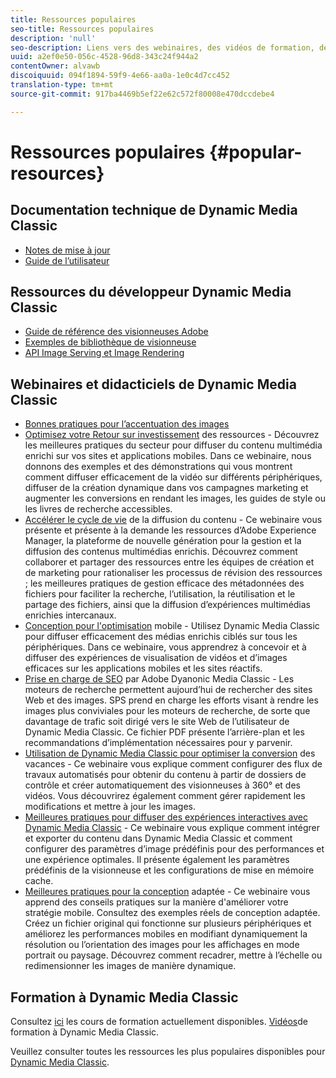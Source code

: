 ```yaml
---
title: Ressources populaires
seo-title: Ressources populaires
description: 'null'
seo-description: Liens vers des webinaires, des vidéos de formation, des informations sur les meilleures pratiques et des ressources destinées aux développeurs.
uuid: a2ef0e50-056c-4528-96d8-343c24f944a2
contentOwner: alvawb
discoiquuid: 094f1894-59f9-4e66-aa0a-1e0c4d7cc452
translation-type: tm+mt
source-git-commit: 917ba4469b5ef22e62c572f80008e470dccdebe4

---
```



# Ressources populaires {#popular-resources}

## Documentation technique de Dynamic Media Classic

* [Notes de mise à jour](https://marketing.adobe.com/resources/help/en_US/s7/release_notes/index.html)
* [Guide de l’utilisateur](introduction.md)

## Ressources du développeur Dynamic Media Classic

* [Guide de référence des visionneuses Adobe](https://marketing.adobe.com/resources/help/en_US/s7/viewers_ref/index.html)
* [Exemples de bibliothèque de visionneuse](https://landing.adobe.com/en/na/dynamic-media/ctir-2755/live-demos.html)
* [API Image Serving et Image Rendering](https://marketing.adobe.com/resources/help/en_US/s7/is_ir_api/index.html)

## Webinaires et didacticiels de Dynamic Media Classic

* [Bonnes pratiques pour l’accentuation des images](/help/assets/s7_sharpening_images.pdf)
* [Optimisez votre Retour sur investissement](https://adobecustomersuccess.adobeconnect.com/p5ar3hfrrec/?launcher=false&fcsContent=true&pbMode=normal&proto=true) des ressources - Découvrez les meilleures pratiques du secteur pour diffuser du contenu multimédia enrichi sur vos sites et applications mobiles. Dans ce webinaire, nous donnons des exemples et des démonstrations qui vous montrent comment diffuser efficacement de la vidéo sur différents périphériques, diffuser de la création dynamique dans vos campagnes marketing et augmenter les conversions en rendant les images, les guides de style ou les livres de recherche accessibles.
* [Accélérer le cycle de vie](https://adobecustomersuccess.adobeconnect.com/p88ducm9pqv/) de la diffusion du contenu - Ce webinaire vous présente et présente à la demande les ressources d’Adobe Experience Manager, la plateforme de nouvelle génération pour la gestion et la diffusion des contenus multimédias enrichis. Découvrez comment collaborer et partager des ressources entre les équipes de création et de marketing pour rationaliser les processus de révision des ressources ; les meilleures pratiques de gestion efficace des métadonnées des fichiers pour faciliter la recherche, l’utilisation, la réutilisation et le partage des fichiers, ainsi que la diffusion d’expériences multimédias enrichies intercanaux.
* [Conception pour l'optimisation](https://adobecustomersuccess.adobeconnect.com/p6oqd3wydif/?launcher=false&fcsContent=true&pbMode=normal&proto=true) mobile - Utilisez Dynamic Media Classic pour diffuser efficacement des médias enrichis ciblés sur tous les périphériques. Dans ce webinaire, vous apprendrez à concevoir et à diffuser des expériences de visualisation de vidéos et d’images efficaces sur les applications mobiles et les sites réactifs.
* [Prise en charge de SEO](help/assets/s7_seo.pdf) par Adobe Dyanonic Media Classic - Les moteurs de recherche permettent aujourd’hui de rechercher des sites Web et des images. SPS prend en charge les efforts visant à rendre les images plus conviviales pour les moteurs de recherche, de sorte que davantage de trafic soit dirigé vers le site Web de l’utilisateur de Dynamic Media Classic. Ce fichier PDF présente l’arrière-plan et les recommandations d’implémentation nécessaires pour y parvenir.
* [Utilisation de Dynamic Media Classic pour optimiser la conversion](https://adobecustomersuccess.adobeconnect.com/p32n1yr85c9/?proto=true) des vacances - Ce webinaire vous explique comment configurer des flux de travaux automatisés pour obtenir du contenu à partir de dossiers de contrôle et créer automatiquement des visionneuses à 360° et des vidéos. Vous découvrirez également comment gérer rapidement les modifications et mettre à jour les images.
* [Meilleures pratiques pour diffuser des expériences interactives avec Dynamic Media Classic](http://seminars.adobeconnect.com/p7wb8ej3u6d/) - Ce webinaire vous explique comment intégrer et exporter du contenu dans Dynamic Media Classic et comment configurer des paramètres d’image prédéfinis pour des performances et une expérience optimales. Il présente également les paramètres prédéfinis de la visionneuse et les configurations de mise en mémoire cache.
* [Meilleures pratiques pour la conception](http://offers.adobe.com/en/na/marketing/landings/_40458_responsive_design_live_on_demand_webinar.html) adaptée - Ce webinaire vous apprend des conseils pratiques sur la manière d'améliorer votre stratégie mobile. Consultez des exemples réels de conception adaptée. Créez un fichier original qui fonctionne sur plusieurs périphériques et améliorez les performances mobiles en modifiant dynamiquement la résolution ou l’orientation des images pour les affichages en mode portrait ou paysage. Découvrez comment recadrer, mettre à l’échelle ou redimensionner les images de manière dynamique.

## Formation à Dynamic Media Classic

Consultez [ici](http://training.adobe.com/training/courses.html#product=adobe-scene7) les cours de formation actuellement disponibles.
[Vidéos](https://marketing.adobe.com/resources/help/en_US/s7/training-videos/)de formation à Dynamic Media Classic.

Veuillez consulter toutes les ressources les plus populaires disponibles pour [Dynamic Media Classic](home.md).